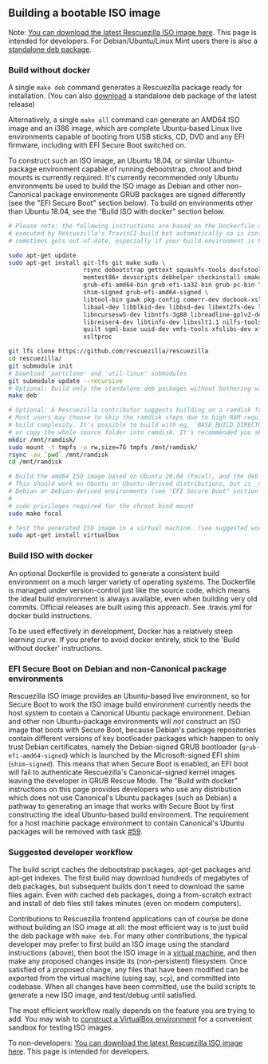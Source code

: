 ## Building a bootable ISO image

Note: [You can download the latest Rescuezilla ISO image here](https://github.com/rescuezilla/rescuezilla/releases/latest).  This page is intended for developers.
For Debian/Ubuntu/Linux Mint users there is also a [standalone deb package](https://github.com/rescuezilla/rescuezilla/wiki/Installing-Rescuezilla-from-the-standalone-deb-package).
 
### Build without docker

A single `make deb` command generates a Rescuezilla package ready for installation. (You can also [download](https://github.com/rescuezilla/rescuezilla/wiki/Installing-Rescuezilla-from-the-standalone-deb-package) a standalone deb package of the latest release)

Alternatively, a single `make all` command can generate an AMD64 ISO image and an i386 image, which are complete Ubuntu-based Linux live environments capable of booting from USB sticks, CD, DVD and any EFI firmware, including with EFI Secure Boot switched on.

To construct such an ISO image, an Ubuntu 18.04, or similar Ubuntu-package environment capable of running debootstrap, chroot and bind mounts is currently required. It's currently recommended _only_ Ubuntu environments be used to build the ISO image as Debian and other non-Canonical package environments GRUB packages are signed differently (see the "EFI Secure Boot" section below). To build on environments other than Ubuntu 18.04, see the "Build ISO with docker" section below.

```bash
# Please note: the following instructions are based on the Dockerfile and the .travis.yml file, which gets frequently
# executed by Rescuezilla's TravisCI build bot automatically so is contantly being tested. The exact instructions below
# sometimes gets out-of-date, especially if your build environment is based on a different version of Debian or Ubuntu.

sudo apt-get update
sudo apt-get install git-lfs git make sudo \
                     rsync debootstrap gettext squashfs-tools dosfstools mtools xorriso \
                     memtest86+ devscripts debhelper checkinstall cmake \
                     grub-efi-amd64-bin grub-efi-ia32-bin grub-pc-bin \
                     shim-signed grub-efi-amd64-signed \
                     libtool-bin gawk pkg-config comerr-dev docbook-xsl e2fslibs-dev fuse \
                     libaal-dev libblkid-dev libbsd-dev libext2fs-dev libncurses5-dev \
                     libncursesw5-dev libntfs-3g88 libreadline-gplv2-dev libreadline5 \
                     libreiser4-dev libtinfo-dev libxslt1.1 nilfs-tools ntfs-3g ntfs-3g-dev \
                     quilt sgml-base uuid-dev vmfs-tools xfslibs-dev xfsprogs xml-core \
                     xsltproc

git lfs clone https://github.com/rescuezilla/rescuezilla
cd rescuezilla/
git submodule init
# Download 'partclone' and 'util-linux' submodules
git submodule update --recursive
# Optional: Build only the standalone deb packages without bothering with the live environment
make deb

# Optional: A Rescuezilla contributor suggests building on a ramdisk for increased build perfomance.
# Most users may choose to skip the ramdisk steps due to high RAM requirements, and the increased
# build complexity. It's possible to build with eg, `BASE_BUILD_DIRECTORY=/mnt/ramdisk make focal`
# or copy the whole source folder into ramdisk. It's recommended you skip these steps if unsure.
mkdir /mnt/ramdisk/
sudo mount -t tmpfs -o rw,size=7G tmpfs /mnt/ramdisk/
rsync -av `pwd` /mnt/ramdisk
cd /mnt/ramdisk

# Build the amd64 ISO image based on Ubuntu 20.04 (Focal), and the deb files.
# This should work on Ubuntu or Ubuntu-derived distributions, but is _not_ recommended
# Debian or Debian-derived environments (see "EFI Secure Boot" section below).
#
# sudo privileges required for the chroot bind mount
sudo make focal

# Test the generated ISO image in a virtual machine. (see suggested workflow section below)
sudo apt-get install virtualbox
```

### Build ISO with docker

An optional Dockerfile is provided to generate a consistent build environment on a much larger variety of operating systems. The Dockerfile is managed under version-control just like the source code, which means the ideal build environment is always available, even when building very old commits. Official releases are built using this approach. See .travis.yml for docker build instructions.

To be used effectively in development, Docker has a relatively steep learning curve. If you prefer to avoid docker entirely, stick to the 'Build without docker' instructions.

### EFI Secure Boot on Debian and non-Canonical package environments

Rescuezilla ISO image provides an Ubuntu-based live environment, so for Secure Boot to work the ISO image build environment currently needs the host system to contain a Canonical Ubuntu package environment. Debian and other non Ubuntu-package environments will _not_ construct an ISO image that boots with Secure Boot, because Debian's package repositories contain different versions of key bootloader packages which happen to only trust Debian certificates, namely the Debian-signed GRUB bootloader (`grub-efi-amd64-signed`) which is launched by the Microsoft-signed EFI shim (`shim-signed`). This means that when Secure Boot is enabled, an EFI boot will fail to authenticate Rescuezilla's Canonical-signed kernel images leaving the developer in GRUB Rescue Mode. The "Build _with_ docker" instructions on this page provides developers who use any distribution which does not use Canonical's Ubuntu packages (such as Debian) a pathway to generating an image that works with Secure Boot by first constructing the ideal Ubuntu-based build environment. The requirement for a host machine package environment to contain Canonical's Ubuntu packages will be removed with task [#59](https://github.com/rescuezilla/rescuezilla/issues/59).

### Suggested developer workflow

The build script caches the debootstrap packages, apt-get packages and apt-get indexes. The first build may download hundreds of megabytes of deb packages, but subsequent builds don't need to download the same files again. Even with cached deb packages, doing a from-scratch extract and install of deb files still takes minutes (even on modern computers).

Contributions to Rescuezilla frontend applications can of course be done without building an ISO image at all: the most efficient way is to just build the deb package with `make deb`. For many other contributions, the typical developer may prefer to first build an ISO image using the standard instructions (above), then boot the ISO image in a [virtual machine](https://github.com/rescuezilla/rescuezilla/wiki/Constructing-Rescuezilla-VirtualBox-Test-Environment), and then make any proposed changes inside its (non-persistent) filesystem. Once satisfied of a proposed change, any files that have been modified can be exported from the virtual machine (using say, `scp`), and committed into codebase. When all changes have been committed, use the build scripts to generate a new ISO image, and test/debug until satisfied.

The most efficient workflow really depends on the feature you are trying to add. You may wish to [construct a VirtualBox environment](https://github.com/rescuezilla/rescuezilla/wiki/Constructing-Rescuezilla-VirtualBox-Test-Environment) for a convenient sandbox for testing ISO images.

To non-developers: [You can download the latest Rescuezilla ISO image here](https://github.com/rescuezilla/rescuezilla/releases/latest). This page is intended for developers.
